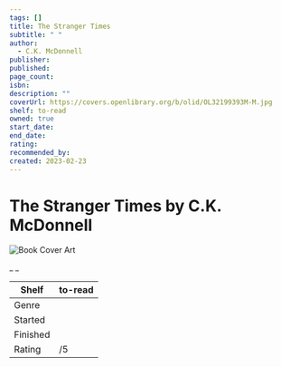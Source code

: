 ```yaml
---
tags: []
title: The Stranger Times
subtitle: " "
author:
  - C.K. McDonnell
publisher: 
published: 
page_count: 
isbn: 
description: ""
coverUrl: https://covers.openlibrary.org/b/olid/OL32199393M-M.jpg
shelf: to-read
owned: true
start_date: 
end_date: 
rating: 
recommended_by: 
created: 2023-02-23
---
```


# The Stranger Times by C.K. McDonnell

![Book Cover Art](https://covers.openlibrary.org/b/olid/OL32199393M-M.jpg)

_ _

| Shelf | to-read |
| --- | --- |
| Genre |  |
| Started |  |
| Finished |  |
| Rating | /5 |


